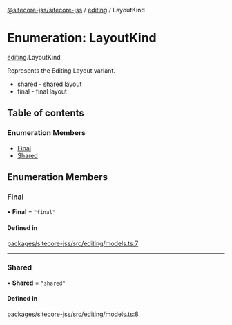 [@sitecore-jss/sitecore-jss](../README.md) / [editing](../modules/editing.md) / LayoutKind

# Enumeration: LayoutKind

[editing](../modules/editing.md).LayoutKind

Represents the Editing Layout variant.
- shared - shared layout
- final - final layout

## Table of contents

### Enumeration Members

- [Final](editing.LayoutKind.md#final)
- [Shared](editing.LayoutKind.md#shared)

## Enumeration Members

### Final

• **Final** = ``"final"``

#### Defined in

[packages/sitecore-jss/src/editing/models.ts:7](https://github.com/Sitecore/jss/blob/fed0b75cb/packages/sitecore-jss/src/editing/models.ts#L7)

___

### Shared

• **Shared** = ``"shared"``

#### Defined in

[packages/sitecore-jss/src/editing/models.ts:8](https://github.com/Sitecore/jss/blob/fed0b75cb/packages/sitecore-jss/src/editing/models.ts#L8)

